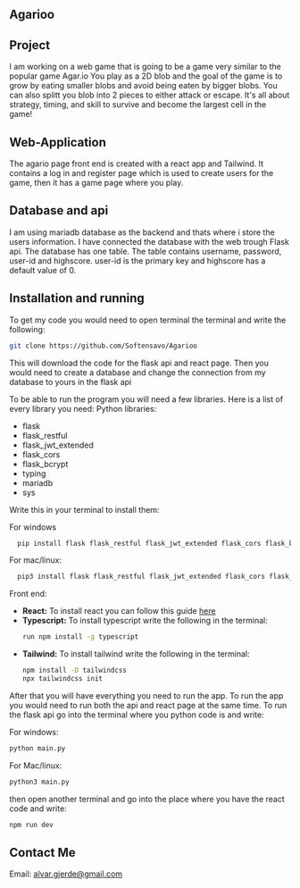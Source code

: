 ## Agarioo

## Project 
I am working on a web game that is going to be a game very similar to the popular game Agar.io
You play as a 2D blob and the goal of the game is to grow by eating smaller blobs and avoid being eaten by bigger blobs. You can also splitt you blob into 2 pieces to either attack or escape. It's all about strategy, timing, and skill to survive and become the largest cell in the game!

## Web-Application
The agario page front end is created with a react app and Tailwind. It contains a log in and register page which is used to create users for the game, then it has a game page where you play.

## Database and api
I am using mariadb database as the backend and thats where i store the users information. I have connected the database with the web trough Flask api. The database has one table. The table contains username, password, user-id and highscore. user-id is the primary key and highscore has a default value of 0.

## Installation and running

To get my code you would need to open terminal the terminal and write the following: 
```bash
git clone https://github.com/Softensavo/Agarioo
```
This will download the code for the flask api and react page. Then you would need to create a database and change the connection from my database to yours in the flask api

To be able to run the program you will need a few libraries. Here is a list of every library you need:
Python libraries:
- flask
- flask_restful
- flask_jwt_extended
- flask_cors
- flask_bcrypt
- typing
- mariadb
- sys

Write this in your terminal to install them:

For windows
```bash
  pip install flask flask_restful flask_jwt_extended flask_cors flask_bcrypt typing mariadb sys
```
For mac/linux: 
```bash
  pip3 install flask flask_restful flask_jwt_extended flask_cors flask_bcrypt typing mariadb sys
```

Front end:
- **React:**
  To install react you can follow this guide [here](https://react.dev/learn/installation)
- **Typescript:**
  To install typescript write the following in the terminal:
  ```bash
  run npm install -g typescript
  ```
- **Tailwind:**
  To install tailwind write the following in the terminal:
  ```bash
  npm install -D tailwindcss
  npx tailwindcss init
  ```

After that you will have everything you need to run the app.
To run the app you would need to run both the api and react page at the same time. 
To run the flask api go into the terminal where you python code is and write:

For windows:
```bash
python main.py
```
For Mac/linux:
```bash
python3 main.py
```
then open another terminal and go into the place where you have the react code and write:
```bash
npm run dev
```

## Contact Me

Email: alvar.gjerde@gmail.com


